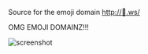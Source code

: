 Source for the emoji domain <a href="http://🌟.ws/">http://🌟.ws/</a>

OMG EMOJI DOMAINZ!!!

![screenshot](http://blog.mroth.info/images/postcontent/yearinsideprojects/ss_stardotws_sm.png)
